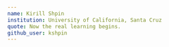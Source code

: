 ```yaml
---
name: Kirill Shpin
institution: University of California, Santa Cruz
quote: Now the real learning begins.
github_user: kshpin
---
```

